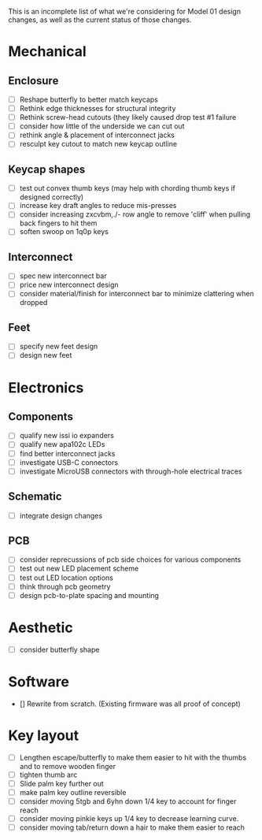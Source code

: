 This is an incomplete list of what we're considering for Model 01 design changes, as well as the current status of those changes.

# Mechanical

## Enclosure 

- [ ] Reshape butterfly to better match keycaps
- [ ] Rethink edge thicknesses for structural integrity
- [ ] Rethink screw-head cutouts (they likely caused drop test #1 failure
- [ ] consider how little of the underside we can cut out 
- [ ] rethink angle & placement of interconnect jacks
- [ ] resculpt key cutout to match new keycap outline

## Keycap shapes

- [ ] test out convex thumb keys (may help with chording thumb keys if designed correctly)
- [ ] increase key draft angles to reduce mis-presses
- [ ] consider increasing zxcvbm,./- row angle to remove 'cliff' when pulling back fingers to hit them
- [ ] soften swoop on 1q0p keys 

## Interconnect

- [ ] spec new interconnect bar
- [ ] price new interconnect design
- [ ] consider material/finish for interconnect bar to minimize clattering when dropped

## Feet

- [ ] specify new feet design
- [ ] design new feet

# Electronics

## Components

- [ ] qualify new issi io expanders
- [ ] qualify new apa102c LEDs
- [ ] find better interconnect jacks
- [ ] investigate USB-C connectors
- [ ] investigate MicroUSB connectors with through-hole electrical traces

## Schematic

- [ ] integrate design changes

## PCB

- [ ] consider reprecussions of pcb side choices for various components
- [ ] test out new LED placement scheme
- [ ] test out LED location options
- [ ] think through pcb geometry
- [ ] design pcb-to-plate spacing and mounting

# Aesthetic

- [ ] consider butterfly shape

# Software

 - [] Rewrite from scratch. (Existing firmware was all proof of concept)
 
 
# Key layout 
- [ ] Lengthen escape/butterfly to make them easier to hit with the thumbs and to remove wooden finger
- [ ] tighten thumb arc
- [ ] Slide palm key further out
- [ ] make palm key outline reversible
- [ ] consider moving 5tgb and 6yhn down 1/4 key to account for finger reach
- [ ] consider moving pinkie keys up 1/4 key to decrease learning curve. 
- [ ] consider moving tab/return down a hair to make them easier to reach
